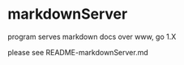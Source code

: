 markdownServer
==============

program serves markdown docs over www, go 1.X

please see README-markdownServer.md
